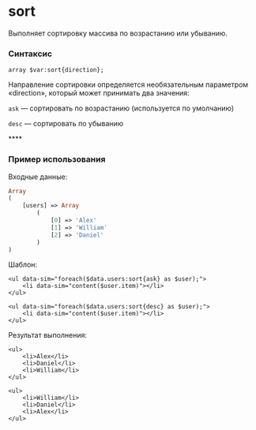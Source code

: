 # sort

Выполняет сортировку массива по возрастанию или убыванию.

### **Синтаксис**

```text
array $var:sort{direction};
```

Направление сортировки определяется необязательным параметром «direction», который может принимать два значения:

`ask` — сортировать по возрастанию \(используется по умолчанию\)

`desc` — сортировать по убыванию

\*\*\*\*

### **Пример использования**

Входные данные:

```php
Array
(
    [users] => Array
        (
            [0] => 'Alex'
            [1] => 'William'
            [2] => 'Daniel'
        )
)
```

Шаблон:

```markup
<ul data-sim="foreach($data.users:sort{ask} as $user);">
    <li data-sim="content($user.item)"></li>
</ul>
   
<ul data-sim="foreach($data.users:sort{desc} as $user);">
    <li data-sim="content($user.item)"></li>
</ul>
```

Результат выполнения:

```markup
<ul>
    <li>Alex</li>
    <li>Daniel</li>
    <li>William</li>
</ul>
    
<ul>
    <li>William</li>
    <li>Daniel</li>
    <li>Alex</li>
</ul>​
```

